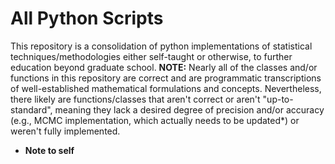 # All Python Scripts
This repository is a consolidation of python implementations of statistical techniques/methodologies either self-taught or otherwise, to further education beyond graduate school.
**NOTE:** Nearly all of the classes and/or functions in this repository are correct and are programmatic transcriptions of well-established mathematical formulations and concepts. Nevertheless, there likely are functions/classes that aren't correct or aren't "up-to-standard", meaning they lack a desired degree of precision and/or accuracy (e.g., MCMC implementation, which actually needs to be updated*) or weren't fully implemented.

* **Note to self**
